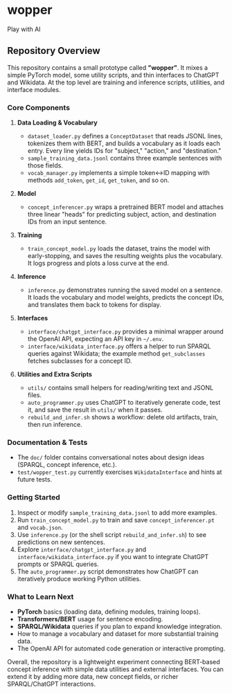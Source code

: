 # wopper
Play with AI

## Repository Overview

This repository contains a small prototype called **"wopper"**. It mixes a
simple PyTorch model, some utility scripts, and thin interfaces to ChatGPT and
Wikidata. At the top level are training and inference scripts, utilities, and
interface modules.

### Core Components

1. **Data Loading & Vocabulary**
   - `dataset_loader.py` defines a `ConceptDataset` that reads JSONL lines,
     tokenizes them with BERT, and builds a vocabulary as it loads each entry.
     Every line yields IDs for "subject," "action," and "destination."
   - `sample_training_data.jsonl` contains three example sentences with those
     fields.
   - `vocab_manager.py` implements a simple token↔ID mapping with methods
     `add_token`, `get_id`, `get_token`, and so on.

2. **Model**
   - `concept_inferencer.py` wraps a pretrained BERT model and attaches three
     linear "heads" for predicting subject, action, and destination IDs from an
     input sentence.

3. **Training**
   - `train_concept_model.py` loads the dataset, trains the model with
     early-stopping, and saves the resulting weights plus the vocabulary. It
     logs progress and plots a loss curve at the end.

4. **Inference**
   - `inference.py` demonstrates running the saved model on a sentence. It
     loads the vocabulary and model weights, predicts the concept IDs, and
     translates them back to tokens for display.

5. **Interfaces**
   - `interface/chatgpt_interface.py` provides a minimal wrapper around the
     OpenAI API, expecting an API key in `~/.env`.
   - `interface/wikidata_interface.py` offers a helper to run SPARQL queries
     against Wikidata; the example method `get_subclasses` fetches subclasses
     for a concept ID.

6. **Utilities and Extra Scripts**
   - `utils/` contains small helpers for reading/writing text and JSONL files.
   - `auto_programmer.py` uses ChatGPT to iteratively generate code, test it,
     and save the result in `utils/` when it passes.
   - `rebuild_and_infer.sh` shows a workflow: delete old artifacts, train, then
     run inference.

### Documentation & Tests

- The `doc/` folder contains conversational notes about design ideas (SPARQL,
  concept inference, etc.).
- `test/wopper_test.py` currently exercises `WikidataInterface` and hints at
  future tests.

### Getting Started

1. Inspect or modify `sample_training_data.jsonl` to add more examples.
2. Run `train_concept_model.py` to train and save `concept_inferencer.pt` and
   `vocab.json`.
3. Use `inference.py` (or the shell script `rebuild_and_infer.sh`) to see
   predictions on new sentences.
4. Explore `interface/chatgpt_interface.py` and
   `interface/wikidata_interface.py` if you want to integrate ChatGPT prompts or
   SPARQL queries.
5. The `auto_programmer.py` script demonstrates how ChatGPT can iteratively
   produce working Python utilities.

### What to Learn Next

- **PyTorch** basics (loading data, defining modules, training loops).
- **Transformers/BERT** usage for sentence encoding.
- **SPARQL/Wikidata** queries if you plan to expand knowledge integration.
- How to manage a vocabulary and dataset for more substantial training data.
- The OpenAI API for automated code generation or interactive prompting.

Overall, the repository is a lightweight experiment connecting BERT-based
concept inference with simple data utilities and external interfaces. You can
extend it by adding more data, new concept fields, or richer SPARQL/ChatGPT
interactions.

